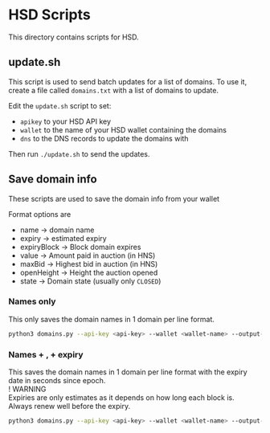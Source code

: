 # HSD Scripts

This directory contains scripts for HSD.

## update.sh
This script is used to send batch updates for a list of domains.
To use it, create a file called `domains.txt` with a list of domains to update.

Edit the `update.sh` script to set:
- `apikey` to your HSD API key
- `wallet` to the name of your HSD wallet containing the domains
- `dns` to the DNS records to update the domains with

Then run `./update.sh` to send the updates.

## Save domain info
These scripts are used to save the domain info from your wallet

Format options are
- name -> domain name
- expiry -> estimated expiry
- expiryBlock -> Block domain expires
- value -> Amount paid in auction (in HNS)
- maxBid -> Highest bid in auction (in HNS)
- openHeight -> Height the auction opened
- state -> Domain state (usually only `CLOSED`)

### Names only
This only saves the domain names in 1 domain per line format.

```sh
python3 domains.py --api-key <api-key> --wallet <wallet-name> --output-file domains.csv
```

### Names + , + expiry
This saves the domain names in 1 domain per line format with the expiry date in seconds since epoch.  
! WARNING  
Expiries are only estimates as it depends on how long each block is.  
Always renew well before the expiry.

```sh
python3 domains.py --api-key <api-key> --wallet <wallet-name> --output-file domains.csv --format '{name},{expiry}'
```

